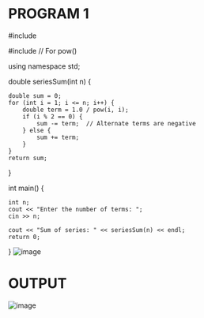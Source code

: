 # PROGRAM 1

#include <iostream>

#include <cmath>  // For pow()

using namespace std;

double seriesSum(int n) {
   
    double sum = 0;
    for (int i = 1; i <= n; i++) {
        double term = 1.0 / pow(i, i);
        if (i % 2 == 0) {
            sum -= term;  // Alternate terms are negative
        } else {
            sum += term;
        }
    }
    return sum;
}

int main() {
  
    int n;
    cout << "Enter the number of terms: ";
    cin >> n;

    cout << "Sum of series: " << seriesSum(n) << endl;
    return 0;
}
![image](https://github.com/user-attachments/assets/a656a0aa-e89c-432c-9801-623a6ad5776f)
# OUTPUT
![image](https://github.com/user-attachments/assets/7551a6b3-5303-433d-b009-1d8f607b98bc)

